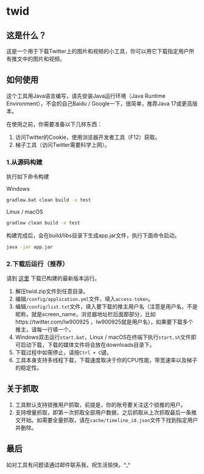 # twid

## 这是什么？

这是一个用于下载Twitter上的图片和视频的小工具，你可以用它下载指定用户所有推文中的图片和视频。

## 如何使用

这个工具用Java语言编写，请先安装Java运行环境（Java Runtime Environment），不会的自己Baidu / Google一下，很简单，推荐Java 17或更高版本。

在使用之前，你需要准备以下几样东西：

1. 访问Twitter的Cookie，使用浏览器开发者工具（F12）获取。 
2. 梯子工具（访问Twitter需要科学上网）。

### 1.从源码构建

执行如下命令构建

Windows

```bash
gradlew.bat clean build -x test
```

Linux / macOS

```bash
gradlew clean build -x test
```

构建完成后，会在build/libs目录下生成app.jar文件，执行下面命令启动。

```bash
java -jar app.jar
```

### 2.下载后运行（推荐）

请到 [这里](https://github.com/lw900925/twid/releases) 下载已构建的最新版本运行。

1. 解压twid.zip文件到任意目录。
2. 编辑`/config/application.yml`文件，填入`access-token`。
3. 编辑`/config/list.txt`文件，填入要下载的推主用户名（注意是用户名，不是昵称，就是screen_name，浏览器地址栏后面那部分，比如https://twitter.com/lw900925 ，lw900925就是用户名），如果要下载多个推主，请每一行填一个。
4. Windows双击运行`start.bat`，Linux / macOS在终端下执行`start.sh`文件即可启动下载，下载的媒体文件将会放在downloads目录下。
5. 下载过程中如需停止，请按`Ctrl + C`键。
6. 工具本身支持多线程下载，下载速度取决于你的CPU性能，带宽速率以及梯子的稳定性。

## 关于抓取

1. 工具默认支持锁推用户抓取，前提是，你的账号要关注这个锁推的用户。
2. 支持增量抓取，即第一次抓取全部用户数据，之后抓取从上次抓取最后一条推文开始。如需要全量抓取，请在`cache/timeline_id.json`文件下找到指定用户并删除。


## 最后

如对工具有问题请通过邮件联系我，祝生活愉快。^_^

